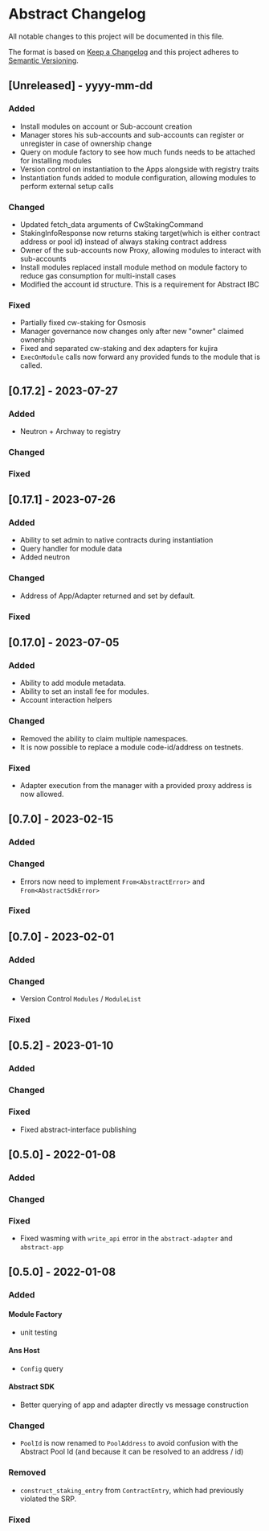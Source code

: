 # Abstract Changelog

All notable changes to this project will be documented in this file.

The format is based on [Keep a Changelog](http://keepachangelog.com/)
and this project adheres to [Semantic Versioning](http://semver.org/).

## [Unreleased] - yyyy-mm-dd

### Added
- Install modules on account or Sub-account creation
- Manager stores his sub-accounts and sub-accounts can register or unregister in case of ownership change
- Query on module factory to see how much funds needs to be attached for installing modules
- Version control on instantiation to the Apps alongside with registry traits
- Instantiation funds added to module configuration, allowing modules to perform external setup calls

### Changed
- Updated fetch_data arguments of CwStakingCommand
- StakingInfoResponse now returns staking target(which is either contract address or pool id) instead of always staking contract address
- Owner of the sub-accounts now Proxy, allowing modules to interact with sub-accounts
- Install modules replaced install module method on module factory to reduce gas consumption for multi-install cases 
- Modified the account id structure. This is a requirement for Abstract IBC

### Fixed
- Partially fixed cw-staking for Osmosis
- Manager governance now changes only after new "owner" claimed ownership
- Fixed and separated cw-staking and dex adapters for kujira
- `ExecOnModule` calls now forward any provided funds to the module that is called.

## [0.17.2] - 2023-07-27

### Added
- Neutron + Archway to registry

### Changed

### Fixed

## [0.17.1] - 2023-07-26

### Added

- Ability to set admin to native contracts during instantiation
- Query handler for module data
- Added neutron

### Changed

- Address of App/Adapter returned and set by default.

### Fixed

## [0.17.0] - 2023-07-05

### Added

- Ability to add module metadata.
- Ability to set an install fee for modules.
- Account interaction helpers

### Changed

- Removed the ability to claim multiple namespaces.
- It is now possible to replace a module code-id/address on testnets.

### Fixed

- Adapter execution from the manager with a provided proxy address is now allowed.

## [0.7.0] - 2023-02-15

### Added

### Changed

- Errors now need to implement `From<AbstractError>` and `From<AbstractSdkError>`

### Fixed

## [0.7.0] - 2023-02-01

### Added

### Changed

- Version Control `Modules` / `ModuleList`

### Fixed

## [0.5.2] - 2023-01-10

### Added

### Changed

### Fixed

- Fixed abstract-interface publishing

## [0.5.0] - 2022-01-08

### Added

### Changed

### Fixed

- Fixed wasming with `write_api` error in the `abstract-adapter` and `abstract-app`

## [0.5.0] - 2022-01-08

### Added

#### Module Factory

- unit testing

#### Ans Host

- `Config` query

#### Abstract SDK

- Better querying of app and adapter directly vs message construction

### Changed

- `PoolId` is now renamed to `PoolAddress` to avoid confusion with the Abstract Pool Id (and because it can be resolved
  to an address / id)

### Removed

- `construct_staking_entry` from `ContractEntry`, which had previously violated the SRP.

### Fixed
